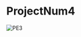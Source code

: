 # ProjectNum4

![РЕЗ](https://github.com/NikolayJRStudent/ProjectNum4/assets/120953643/df4bfb52-706c-4046-a932-84d4dc453e64)
